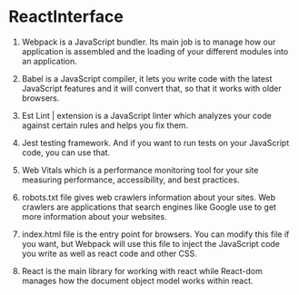 # ReactInterface

 1. Webpack is a JavaScript bundler. Its main job is to manage how our application is assembled and the loading of your different modules into an application. 

 2. Babel is a JavaScript compiler, it lets you write code with the latest JavaScript features and it will convert that, so that it works with older browsers. 
 
 3. Est Lint | extension is a JavaScript linter which analyzes your code against certain rules and helps you fix them.

 4. Jest testing framework. And if you want to run tests on your JavaScript code, you can use that. 
 
 5. Web Vitals which is a performance monitoring tool for your site measuring performance, accessibility, and best practices.

 6. robots.txt file gives web crawlers information about your sites. Web crawlers are applications that search engines like Google use to get more information about your websites. 
 
 7. index.html file is the entry point for browsers. You can modify this file if you want, but Webpack will use this file to inject the JavaScript code you write as well as react code and other CSS.

 8. React is the main library for working with react while React-dom manages how the document object model works within react.
